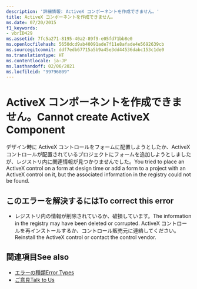 ```yaml
---
description: '詳細情報: ActiveX コンポーネントを作成できません。'
title: ActiveX コンポーネントを作成できません。
ms.date: 07/20/2015
f1_keywords:
- vbrID429
ms.assetid: 7fc5a271-8195-40a2-89f9-e05fd71bb8e0
ms.openlocfilehash: 5650dcd9ab40091ade7f11e8afade4e5692639cb
ms.sourcegitcommit: ddf7edb67715a5b9a45e3dd44536dabc153c1de0
ms.translationtype: HT
ms.contentlocale: ja-JP
ms.lasthandoff: 02/06/2021
ms.locfileid: "99796809"
---
```

# <a name="cannot-create-activex-component"></a><span data-ttu-id="f020f-103">ActiveX コンポーネントを作成できません。</span><span class="sxs-lookup"><span data-stu-id="f020f-103">Cannot create ActiveX Component</span></span>

<span data-ttu-id="f020f-104">デザイン時に ActiveX コントロールをフォームに配置しようとしたか、ActiveX コントロールが配置されているプロジェクトにフォームを追加しようとしましたが、レジストリ内に関連情報が見つかりませんでした。</span><span class="sxs-lookup"><span data-stu-id="f020f-104">You tried to place an ActiveX control on a form at design time or add a form to a project with an ActiveX control on it, but the associated information in the registry could not be found.</span></span>  
  
## <a name="to-correct-this-error"></a><span data-ttu-id="f020f-105">このエラーを解決するには</span><span class="sxs-lookup"><span data-stu-id="f020f-105">To correct this error</span></span>  
  
- <span data-ttu-id="f020f-106">レジストリ内の情報が削除されているか、破損しています。</span><span class="sxs-lookup"><span data-stu-id="f020f-106">The information in the registry may have been deleted or corrupted.</span></span> <span data-ttu-id="f020f-107">ActiveX コントロールを再インストールするか、コントロール販売元に連絡してください。</span><span class="sxs-lookup"><span data-stu-id="f020f-107">Reinstall the ActiveX control or contact the control vendor.</span></span>  
  
## <a name="see-also"></a><span data-ttu-id="f020f-108">関連項目</span><span class="sxs-lookup"><span data-stu-id="f020f-108">See also</span></span>

- [<span data-ttu-id="f020f-109">エラーの種類</span><span class="sxs-lookup"><span data-stu-id="f020f-109">Error Types</span></span>](../../programming-guide/language-features/error-types.md)
- [<span data-ttu-id="f020f-110">ご意見</span><span class="sxs-lookup"><span data-stu-id="f020f-110">Talk to Us</span></span>](/visualstudio/ide/feedback-options)

